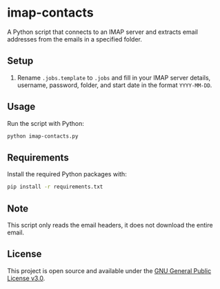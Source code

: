 # imap-contacts
A Python script that connects to an IMAP server and extracts email addresses from the emails in a specified folder.

## Setup

1. Rename `.jobs.template` to `.jobs` and fill in your IMAP server details, username, password, folder, and start date in the format `YYYY-MM-DD`.

## Usage

Run the script with Python:

```sh
python imap-contacts.py
```

## Requirements
Install the required Python packages with:

```sh
pip install -r requirements.txt
```

## Note
This script only reads the email headers, it does not download the entire email.

## License
This project is open source and available under the [GNU General Public License v3.0](LICENSE).
